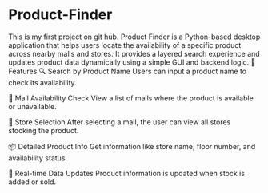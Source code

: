 # Product-Finder
This is my first project on git hub. Product Finder is a Python-based desktop application that helps users locate the availability of a specific product across nearby malls and stores. It provides a layered search experience and updates product data dynamically using a simple GUI and backend logic.
📌 Features
🔍 Search by Product Name
Users can input a product name to check its availability.

🏬 Mall Availability Check
View a list of malls where the product is available or unavailable.

🛒 Store Selection
After selecting a mall, the user can view all stores stocking the product.

📦 Detailed Product Info
Get information like store name, floor number, and availability status.

🔄 Real-time Data Updates
Product information is updated when stock is added or sold.
